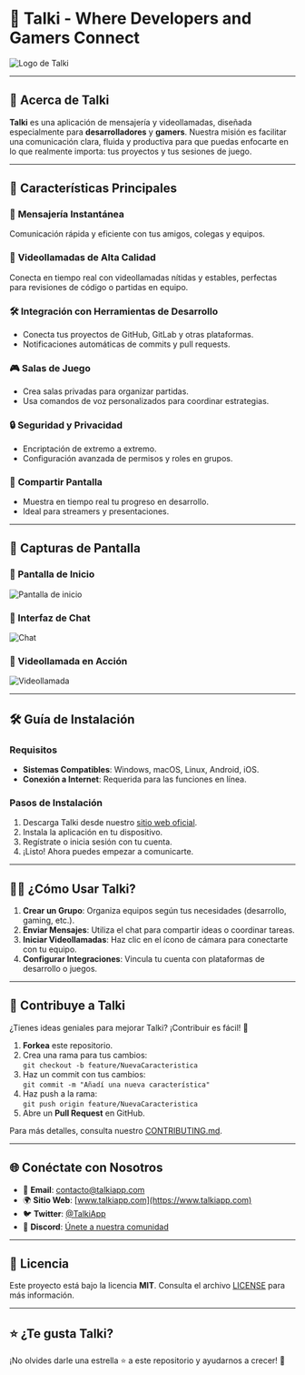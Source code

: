 # 🌟 **Talki** - Where Developers and Gamers Connect

![Logo de Talki](https://drive.google.com/uc?id=1wpGKm_YDd4aV9-AdEziiseJ5oFFklgPe)

---

## 🎯 **Acerca de Talki**

**Talki** es una aplicación de mensajería y videollamadas, diseñada especialmente para **desarrolladores** y **gamers**. Nuestra misión es facilitar una comunicación clara, fluida y productiva para que puedas enfocarte en lo que realmente importa: tus proyectos y tus sesiones de juego.

---

## 🚀 **Características Principales**

### 💬 **Mensajería Instantánea**
Comunicación rápida y eficiente con tus amigos, colegas y equipos.

### 🎥 **Videollamadas de Alta Calidad**
Conecta en tiempo real con videollamadas nítidas y estables, perfectas para revisiones de código o partidas en equipo.

### 🛠️ **Integración con Herramientas de Desarrollo**
- Conecta tus proyectos de GitHub, GitLab y otras plataformas.
- Notificaciones automáticas de commits y pull requests.

### 🎮 **Salas de Juego**
- Crea salas privadas para organizar partidas.
- Usa comandos de voz personalizados para coordinar estrategias.

### 🔒 **Seguridad y Privacidad**
- Encriptación de extremo a extremo.
- Configuración avanzada de permisos y roles en grupos.

### 👀 **Compartir Pantalla**
- Muestra en tiempo real tu progreso en desarrollo.
- Ideal para streamers y presentaciones.

---

## 📸 **Capturas de Pantalla**

### 🌟 Pantalla de Inicio
![Pantalla de inicio](ruta/a/la/captura-inicio.png)

### 💬 Interfaz de Chat
![Chat](ruta/a/la/captura-chat.png)

### 🎥 Videollamada en Acción
![Videollamada](ruta/a/la/captura-videollamada.png)

---

## 🛠️ **Guía de Instalación**

### **Requisitos**
- **Sistemas Compatibles**: Windows, macOS, Linux, Android, iOS.
- **Conexión a Internet**: Requerida para las funciones en línea.

### **Pasos de Instalación**
1. Descarga Talki desde nuestro [sitio web oficial](https://www.talkiapp.com/download).
2. Instala la aplicación en tu dispositivo.
3. Regístrate o inicia sesión con tu cuenta.
4. ¡Listo! Ahora puedes empezar a comunicarte.

---

## 🧑‍💻 **¿Cómo Usar Talki?**

1. **Crear un Grupo**: Organiza equipos según tus necesidades (desarrollo, gaming, etc.).
2. **Enviar Mensajes**: Utiliza el chat para compartir ideas o coordinar tareas.
3. **Iniciar Videollamadas**: Haz clic en el ícono de cámara para conectarte con tu equipo.
4. **Configurar Integraciones**: Vincula tu cuenta con plataformas de desarrollo o juegos.

---

## 🤝 **Contribuye a Talki**

¿Tienes ideas geniales para mejorar Talki? ¡Contribuir es fácil! 🎉

1. **Forkea** este repositorio.
2. Crea una rama para tus cambios:  
   `git checkout -b feature/NuevaCaracteristica`
3. Haz un commit con tus cambios:  
   `git commit -m "Añadí una nueva característica"`
4. Haz push a la rama:  
   `git push origin feature/NuevaCaracteristica`
5. Abre un **Pull Request** en GitHub.

Para más detalles, consulta nuestro [CONTRIBUTING.md](CONTRIBUTING.md).

---

## 🌐 **Conéctate con Nosotros**

- 📧 **Email**: contacto@talkiapp.com  
- 🌍 **Sitio Web**: [www.talkiapp.com](https://www.talkiapp.com)  
- 🐦 **Twitter**: [@TalkiApp](https://twitter.com/TalkiApp)  
- 💬 **Discord**: [Únete a nuestra comunidad](https://discord.gg/talkiapp)

---

## 📄 **Licencia**

Este proyecto está bajo la licencia **MIT**. Consulta el archivo [LICENSE](LICENSE) para más información.

---

## ⭐ **¿Te gusta Talki?**

¡No olvides darle una estrella ⭐ a este repositorio y ayudarnos a crecer! 🚀
